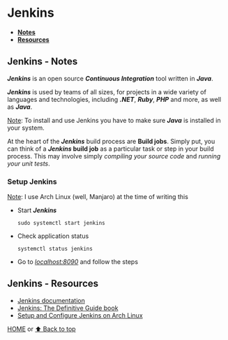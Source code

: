# Jenkins

- [**Notes**](#jenkins---notes)
- [**Resources**](#jenkins---resources)

## Jenkins - Notes

***Jenkins*** is an open source ***Continuous Integration*** tool written in ***Java***.

***Jenkins*** is used by teams of all sizes, for projects in a wide variety of languages and technologies, including ***.NET***, ***Ruby***, ***PHP*** and more, as well as ***Java***.

<ins>Note</ins>: To install and use Jenkins you have to make sure ***Java*** is installed in your system.

At the heart of the ***Jenkins*** build process are **Build jobs**. Simply put, you can think of a ***Jenkins* build job** as a particular task or step in your build process. This may involve simply *compiling your source code* and *running your unit tests*.

### Setup Jenkins

<ins>Note</ins>: I use Arch Linux (well, Manjaro) at the time of writing this

- Start ***Jenkins***

      sudo systemctl start jenkins
- Check application status

      systemctl status jenkins
- Go to [*localhost:8090*](http://localhost:8090) and follow the steps

## Jenkins - Resources

- [Jenkins documentation](https://www.jenkins.io/doc/)
- [Jenkins: The Definitive Guide book](https://www.bogotobogo.com/DevOps/Jenkins/images/Intro_install/jenkins-the-definitive-guide.pdf)
- [Setup and Configure Jenkins on Arch Linux](https://computingforgeeks.com/how-to-install-and-configure-jenkins-on-arch-linux/)

[HOME](https://github.com/Stratis-Dermanoutsos/Full-Stack-2021#full-stack-roadmap-2021) or [⬆ Back to top](#jenkins)
